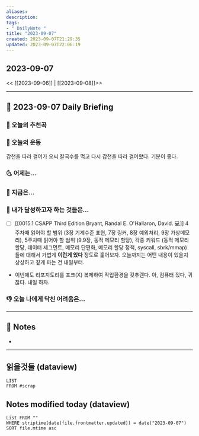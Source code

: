 ```yaml
---
aliases: 
description:
tags:
- " DailyNote "
title: "2023-09-07"
created: 2023-09-07T21:29:35
updated: 2023-09-07T22:06:19
---
```


## 2023-09-07

<< [[2023-09-06]] | [[2023-09-08]]>>

---

## 📅 2023-09-07 Daily Briefing

### 🎵 오늘의 추천곡

### 🏃 오늘의 운동

갑천을 따라 걸어가 오씨 칼국수를 먹고 다시 갑천을 따라 걸어왔다. 기분이 좋다.

### 🌜 어제는...

### 🙌 지금은...

### 🚀 내가 달성하고자 하는 것들은...

- [ ] [[0015.1 CSAPP Third Edition Bryant, Randal E. O'Hallaron, David. 💻]] 4주차때 읽어야 할 범위 (3장 기계수준 표현, 7장 링커, 8장 예외처리, 9장 가상메모리), 5주차때 읽어야 할 범위 (9.9장, 동적 메모리 할당), 각종 키워드 (동적 메모리 할당, 데이터 세그먼트, 메모리 단편화, 메모리 할당 정책, syscall, sbrk/mmap) 들에 대해서 가볍게 **이런게 있다** 정도로 훑어보자. 오늘까지는 어떤 내용이 있을지 상상하고 깊게 파는 건 내일부터.
- 이번에도 리포지토리를 포크(X) 복제하여 작업환경을 갖추랜다. 아, 컴퓨터 껐다, 귀찮다. 내일 하자.

### 👎 오늘 나에게 닥친 어려움은...

---

## 📝 Notes

- 

---

## 읽을것들 (dataview)

```dataview
LIST
FROM #scrap
```

## Notes modified today (dataview)

```dataview
List FROM "" 
WHERE striptime(date(file.frontmatter.updated)) = date("2023-09-07") 
SORT file.mtime asc
```
